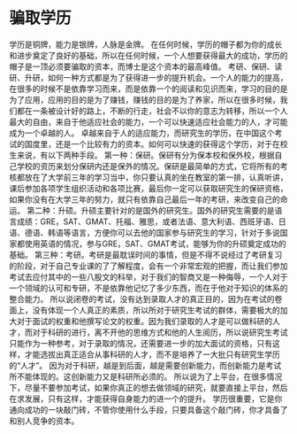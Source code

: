 # 骗取学历

学历是铜牌，能力是银牌，人脉是金牌。
在任何时候，学历的帽子都为你的成长和进步奠定了良好的基础，所以在任何时候，一个人想要获得最大的成功，学历的帽子是一顶必须要骗取的资本，而博士是这个资本的最高峰值。
考研、保研、读研、升研，如何一种方式都是为了获得进一步的提升机会。一个人的能力的提高，在很多的时候不是依靠学习而来，而是依靠一个的阅读和见识而来，学习的目的是为了应用，应用的目的是为了赚钱，赚钱的目的是为了养家，所以在很多时候，我们都在一条被设计好的路上，不断的行走，社会不以你的意志为转移，所以一个人最大的自由，来自于他适应社会的能力，一个可以快速适应社会能力的人，才可能成为一个卓越的人。
卓越来自于人的适应能力，而研究生的学历，在中国这个考试的国度里，还是一个比较有力的资本。如何可以快速的获得这个学历，对于在校生来说，有以下两种手段。
第一种：保研。保研有分为保本校和保外校，根据自己学校的资历来划分保研内还是保外的情况。保研是最简单的方式，它将所有的考核都放在了大学前三年的学习当中，你只要认真的坐在教室的第一排，认真听讲，课后参加各项学生组织活动和各项比赛，最后你一定可以获取研究生的保研资格，如果你没有在大学三年的努力，就只有依靠自己最后一年的考研，来改变自己的命运。
第二种：升硕。升硕主要针对的是国外的研究生。国外的研究生需要的是语言成绩：GRE，SAT、GMAT、托福、雅思，或者法语、意大利语、西班牙语、日语、德语、韩语等语言，方便你可以去他的国家参与研究生的学习，针对于多说国家都使用英语的情况，参与GRE，SAT、GMAT考试，能够为你的升硕奠定成功的基础。
第三种：考研。考研是最耽误时间的事情，但是不得不说经过了考研复习的阶段，对于自己专业课的了了解程度，会有一个非常宏观的把握，而让我们参加考试去应付其中的一些八股文的科举，对于我们的智商又是一种侮辱，一个人对于一个领域的认可和专研，不是依靠他记忆了多少东西，而在于他对于知识的体系的整合能力。
所以说闭卷的考试，没有达到录取人才的真正目的，因为在考试的卷面上，没有体现一个人真正的素质，所以所对于研究生考试的群体，需要极大的加大对于面试的权重和他撰写论文的权重。因为我们录取的人才是可以做科研的人才，而对于科研的进行，离不开他的思维方式和他的人生阅历，所以说研究生考试只能作为一种参考，对于录取的情况，还需要进一步的加大面试的资格，只有这样，才能选拔出真正适合从事科研的人才，而不是培养了一大批只有研究生学历的“人才”。
因为对于科研，越是到后面，越是需要创新能力，而创新能力是考试所不能体现的。这创新能力又是科研所必须的。
所以说为了上平台，在很多情况下，尽量不要参加考试，如果你真正的想去做领域的研究，就要直接上平台，然后在求发展，只有这样，才能获得自身能力的进一个的提升。
学历很重要，它是你通向成功的一块敲门砖，不管你使用什么手段，只要具备这个敲门砖，你才具备了和别人竞争的资本。
